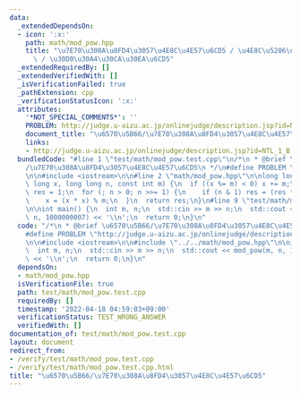 ```yaml
---
data:
  _extendedDependsOn:
  - icon: ':x:'
    path: math/mod_pow.hpp
    title: "\u7E70\u308A\u8FD4\u3057\u4E8C\u4E57\u6CD5 / \u4E8C\u5206\u7D2F\u4E57\u6CD5\
      \ / \u30D0\u30A4\u30CA\u30EA\u6CD5"
  _extendedRequiredBy: []
  _extendedVerifiedWith: []
  _isVerificationFailed: true
  _pathExtension: cpp
  _verificationStatusIcon: ':x:'
  attributes:
    '*NOT_SPECIAL_COMMENTS*': ''
    PROBLEM: http://judge.u-aizu.ac.jp/onlinejudge/description.jsp?id=NTL_1_B
    document_title: "\u6570\u5B66/\u7E70\u308A\u8FD4\u3057\u4E8C\u4E57\u6CD5"
    links:
    - http://judge.u-aizu.ac.jp/onlinejudge/description.jsp?id=NTL_1_B
  bundledCode: "#line 1 \"test/math/mod_pow.test.cpp\"\n/*\n * @brief \u6570\u5B66\
    /\u7E70\u308A\u8FD4\u3057\u4E8C\u4E57\u6CD5\n */\n#define PROBLEM \"http://judge.u-aizu.ac.jp/onlinejudge/description.jsp?id=NTL_1_B\"\
    \n\n#include <iostream>\n\n#line 2 \"math/mod_pow.hpp\"\n\nlong long mod_pow(long\
    \ long x, long long n, const int m) {\n  if ((x %= m) < 0) x += m;\n  long long\
    \ res = 1;\n  for (; n > 0; n >>= 1) {\n    if (n & 1) res = (res * x) % m;\n\
    \    x = (x * x) % m;\n  }\n  return res;\n}\n#line 9 \"test/math/mod_pow.test.cpp\"\
    \n\nint main() {\n  int m, n;\n  std::cin >> m >> n;\n  std::cout << mod_pow(m,\
    \ n, 1000000007) << '\\n';\n  return 0;\n}\n"
  code: "/*\n * @brief \u6570\u5B66/\u7E70\u308A\u8FD4\u3057\u4E8C\u4E57\u6CD5\n */\n\
    #define PROBLEM \"http://judge.u-aizu.ac.jp/onlinejudge/description.jsp?id=NTL_1_B\"\
    \n\n#include <iostream>\n\n#include \"../../math/mod_pow.hpp\"\n\nint main() {\n\
    \  int m, n;\n  std::cin >> m >> n;\n  std::cout << mod_pow(m, n, 1000000007)\
    \ << '\\n';\n  return 0;\n}\n"
  dependsOn:
  - math/mod_pow.hpp
  isVerificationFile: true
  path: test/math/mod_pow.test.cpp
  requiredBy: []
  timestamp: '2022-04-18 04:59:03+09:00'
  verificationStatus: TEST_WRONG_ANSWER
  verifiedWith: []
documentation_of: test/math/mod_pow.test.cpp
layout: document
redirect_from:
- /verify/test/math/mod_pow.test.cpp
- /verify/test/math/mod_pow.test.cpp.html
title: "\u6570\u5B66/\u7E70\u308A\u8FD4\u3057\u4E8C\u4E57\u6CD5"
---
```

